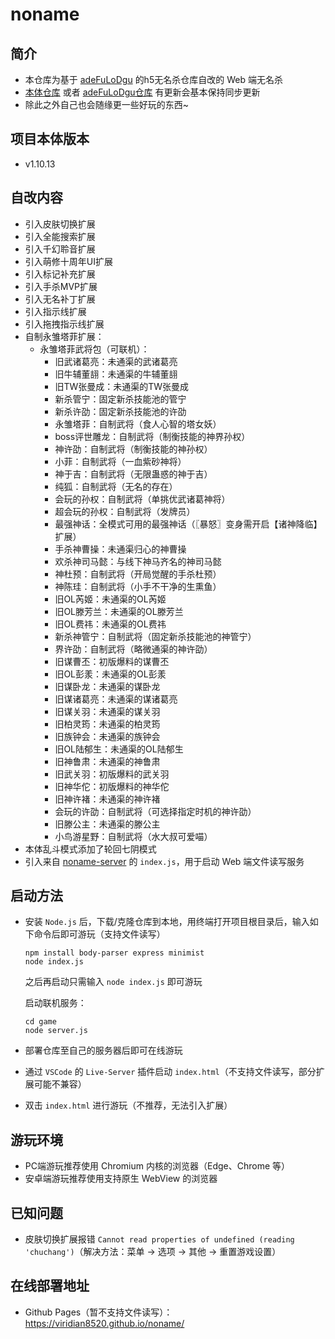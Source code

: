 # noname
## 简介

- 本仓库为基于 [adeFuLoDgu](https://github.com/adeFuLoDgu) 的h5无名杀仓库自改的 Web 端无名杀
- [本体仓库](https://github.com/libccy/noname) 或者 [adeFuLoDgu仓库](https://github.com/adeFuLoDgu/noname) 有更新会基本保持同步更新
- 除此之外自己也会随缘更一些好玩的东西~

## 项目本体版本

- v1.10.13

## 自改内容

- 引入皮肤切换扩展
- 引入全能搜索扩展
- 引入千幻聆音扩展
- 引入萌修十周年UI扩展
- 引入标记补充扩展
- 引入手杀MVP扩展
- 引入无名补丁扩展
- 引入指示线扩展
- 引入拖拽指示线扩展
- 自制永雏塔菲扩展：
  - 永雏塔菲武将包（可联机）：
    - 旧武诸葛亮：未通渠的武诸葛亮
    - 旧牛辅董翓：未通渠的牛辅董翓
    - 旧TW张曼成：未通渠的TW张曼成
    - 新杀管宁：固定新杀技能池的管宁
    - 新杀许劭：固定新杀技能池的许劭
    - 永雏塔菲：自制武将（食人心智的塔女妖）
    - boss评世雕龙：自制武将（制衡技能的神界孙权）
    - 神许劭：自制武将（制衡技能的神孙权）
    - 小菲：自制武将（一血紫砂神将）
    - 神于吉：自制武将（无限蛊惑的神于吉）
    - 纯狐：自制武将（无名的存在）
    - 会玩的孙权：自制武将（单挑优武诸葛神将）
    - 超会玩的孙权：自制武将（发牌员）
    - 最强神话：全模式可用的最强神话（〖暴怒〗变身需开启【诸神降临】扩展）
    - 手杀神曹操：未通渠归心的神曹操
    - 欢杀神司马懿：与线下神马齐名的神司马懿
    - 神杜预：自制武将（开局觉醒的手杀杜预）
    - 神陈珪：自制武将（小手不干净的生熏鱼）
    - 旧OL芮姬：未通渠的OL芮姬
    - 旧OL滕芳兰：未通渠的OL滕芳兰
    - 旧OL费祎：未通渠的OL费祎
    - 新杀神管宁：自制武将（固定新杀技能池的神管宁）
    - 界许劭：自制武将（略微通渠的神许劭）
    - 旧谋曹丕：初版爆料的谋曹丕
    - 旧OL彭羕：未通渠的OL彭羕
    - 旧谋卧龙：未通渠的谋卧龙
    - 旧谋诸葛亮：未通渠的谋诸葛亮
    - 旧谋关羽：未通渠的谋关羽
    - 旧柏灵筠：未通渠的柏灵筠
    - 旧族钟会：未通渠的族钟会
    - 旧OL陆郁生：未通渠的OL陆郁生
    - 旧神鲁肃：未通渠的神鲁肃
    - 旧武关羽：初版爆料的武关羽
    - 旧神华佗：初版爆料的神华佗
    - 旧神许褚：未通渠的神许褚
    - 会玩的许劭：自制武将（可选择指定时机的神许劭）
    - 旧滕公主：未通渠的滕公主
    - 小鸟游星野：自制武将（水大叔可爱喵）
- 本体乱斗模式添加了轮回七阴模式
- 引入来自 [noname-server](https://github.com/nonameShijian/noname-server) 的 `index.js`，用于启动 Web 端文件读写服务

## 启动方法

- 安装 `Node.js` 后，下载/克隆仓库到本地，用终端打开项目根目录后，输入如下命令后即可游玩（支持文件读写）

  ```
  npm install body-parser express minimist
  node index.js
  ```

  之后再启动只需输入 `node index.js` 即可游玩

  启动联机服务：

  ```
  cd game
  node server.js
  ```

- 部署仓库至自己的服务器后即可在线游玩

- 通过 `VSCode` 的 `Live-Server` 插件启动 `index.html`（不支持文件读写，部分扩展可能不兼容）

- 双击 `index.html` 进行游玩（不推荐，无法引入扩展）

## 游玩环境

- PC端游玩推荐使用 Chromium 内核的浏览器（Edge、Chrome 等）
- 安卓端游玩推荐使用支持原生 WebView 的浏览器

## 已知问题

- 皮肤切换扩展报错 `Cannot read properties of undefined (reading 'chuchang')`（解决方法：菜单 -> 选项 -> 其他 -> 重置游戏设置）

## 在线部署地址

- Github Pages（暂不支持文件读写）：https://viridian8520.github.io/noname/
